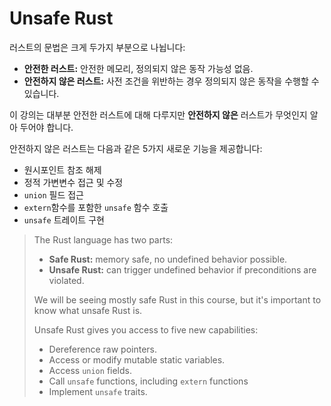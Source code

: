 # Unsafe Rust

러스트의 문법은 크게 두가지 부분으로 나뉩니다: 

* **안전한 러스트:** 안전한 메모리, 정의되지 않은 동작 가능성 없음.
* **안전하지 않은 러스트:** 사전 조건을 위반하는 경우 정의되지 않은 동작을 수행할 수 있습니다.

이 강의는 대부분 안전한 러스트에 대해 다루지만 **안전하지 않은** 러스트가 무엇인지 알아 두어야 합니다.

안전하지 않은 러스트는 다음과 같은 5가지 새로운 기능을 제공합니다:
* 원시포인트 참조 해제
* 정적 가변변수 접근 및 수정
* `union` 필드 접근
* `extern`함수를 포함한 `unsafe` 함수 호출
* `unsafe` 트레이트 구현
> The Rust language has two parts:
> 
> * **Safe Rust:** memory safe, no undefined behavior possible.
> * **Unsafe Rust:** can trigger undefined behavior if preconditions are violated.
> 
> We will be seeing mostly safe Rust in this course, but it's important to know
> what unsafe Rust is.
>
> Unsafe Rust gives you access to five new capabilities:
> 
> * Dereference raw pointers.
> * Access or modify mutable static variables.
> * Access `union` fields.
> * Call `unsafe` functions, including `extern` functions
> * Implement `unsafe` traits.